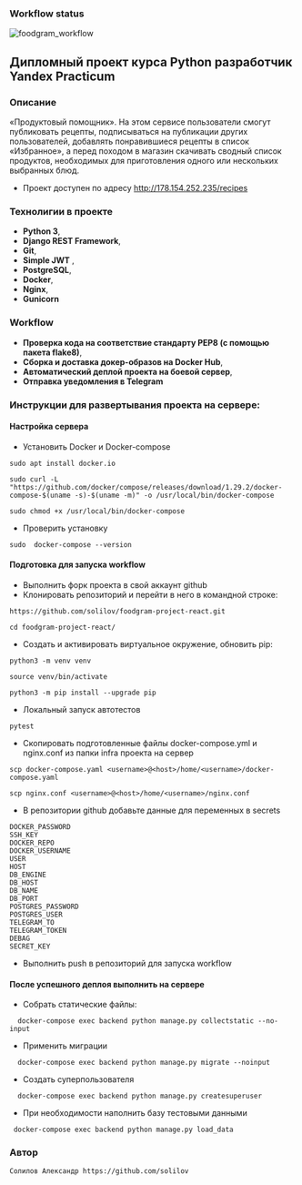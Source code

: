 ### Workflow status
![foodgram_workflow](https://github.com/solilov/foodgram-project-react/actions/workflows/foodgram_workflow.yml/badge.svg)

## Дипломный проект курса Python разработчик Yandex Practicum

### <a name="Описание_проекта">Описание</a>

 «Продуктовый помощник». На этом сервисе пользователи смогут публиковать рецепты, подписываться на публикации других пользователей, добавлять понравившиеся рецепты в список «Избранное», а перед походом в магазин скачивать сводный список продуктов, необходимых для приготовления одного или нескольких выбранных блюд.

 - Проект доступен по адресу http://178.154.252.235/recipes


### <a name="Технолигии в проекте">Технолигии в проекте</a>

- **Python 3**,
- **Django REST Framework**, 
- **Git**, 
- **Simple JWT** ,
- **PostgreSQL**,
- **Docker**, 
- **Nginx**,
- **Gunicorn**

### <a name="Workflow">Workflow</a>

- **Проверка кода на соответствие стандарту PEP8 (с помощью пакета flake8)**,
- **Сборка и доставка докер-образов на Docker Hub**,
- **Автоматический деплой проекта на боевой сервер**,
- **Отправка уведомления в Telegram**


### <a name="Инструкции для развертывания проекта на сервере">Инструкции для развертывания проекта на сервере:</a>

#### <a name="Настройка сервера">Настройка сервера</a>

- Установить Docker и Docker-compose
```
sudo apt install docker.io
```
```
sudo curl -L "https://github.com/docker/compose/releases/download/1.29.2/docker-compose-$(uname -s)-$(uname -m)" -o /usr/local/bin/docker-compose
```
```
sudo chmod +x /usr/local/bin/docker-compose
```
- Проверить установку 
```
sudo  docker-compose --version
```

#### <a name="Подготовка для запуска workflow">Подготовка для запуска workflow</a>

- Выполнить форк проекта в свой аккаунт github
- Клонировать репозиторий и перейти в него в командной строке:
```
https://github.com/solilov/foodgram-project-react.git
```
```
cd foodgram-project-react/
```
- Cоздать и активировать виртуальное окружение, обновить pip:
```
python3 -m venv venv
```
```
source venv/bin/activate
```
```
python3 -m pip install --upgrade pip
```
- Локальный запуск автотестов
```
pytest
```
- Скопировать подготовленные файлы docker-compose.yml и nginx.conf из папки infra проекта на сервер
```
scp docker-compose.yaml <username>@<host>/home/<username>/docker-compose.yaml
```
```
scp nginx.conf <username>@<host>/home/<username>/nginx.conf
```
- В репозитории github добавьте данные для переменных в secrets
```
DOCKER_PASSWORD
SSH_KEY
DOCKER_REPO
DOCKER_USERNAME
USER
HOST
DB_ENGINE
DB_HOST
DB_NAME
DB_PORT
POSTGRES_PASSWORD
POSTGRES_USER
TELEGRAM_TO
TELEGRAM_TOKEN
DEBAG
SECRET_KEY
```
- Выполнить push в репозиторий для запуска workflow

#### <a name="После успешного деплоя выполнить на сервере">После успешного деплоя выполнить на сервере</a>
-  Собрать статические файлы:
```
  docker-compose exec backend python manage.py collectstatic --no-input
```
- Применить миграции
```
  docker-compose exec backend python manage.py migrate --noinput
```
- Создать суперпользователя
```
  docker-compose exec backend python manage.py createsuperuser
```
- При необходимости наполнить базу тестовыми данными
```
 docker-compose exec backend python manage.py load_data 
```

### <a name="Автор">Автор</a>
```
Солилов Александр https://github.com/solilov
```